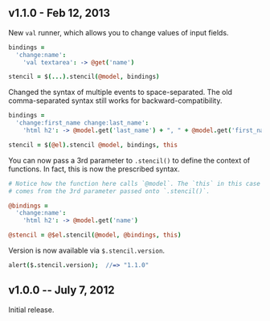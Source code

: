 v1.1.0 - Feb 12, 2013
---------------------

New `val` runner, which allows you to change values of input fields.

``` coffee
bindings =
  'change:name':
    'val textarea': -> @get('name')

stencil = $(...).stencil(@model, bindings)
```

Changed the syntax of multiple events to space-separated. The old 
comma-separated syntax still works for backward-compatibility.

``` coffee
bindings =
  'change:first_name change:last_name':
    'html h2': -> @model.get('last_name') + ", " + @model.get('first_name')

stencil = $(@el).stencil @model, bindings, this
```

You can now pass a 3rd parameter to `.stencil()` to define the context of 
functions. In fact, this is now the prescribed syntax.

``` coffee
# Notice how the function here calls `@model`. The `this` in this case
# comes from the 3rd parameter passed onto `.stencil()`.

@bindings =
  'change:name':
    'html h2': -> @model.get('name')

@stencil = @$el.stencil(@model, @bindings, this)
```

Version is now available via `$.stencil.version`.

``` coffee
alert($.stencil.version);  //=> "1.1.0"
```

v1.0.0 -- July 7, 2012
----------------------

Initial release.
